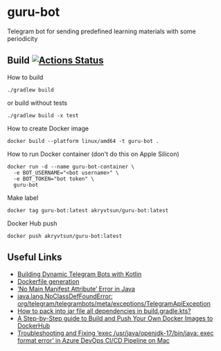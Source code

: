 # guru-bot
Telegram bot for sending predefined learning materials with some periodicity

## Build [![Actions Status](https://github.com/akryvtsun/guru-bot/workflows/CI/badge.svg)](https://github.com/akryvtsun/guru-bot/actions)

How to build
```
./gradlew build
```
or build without tests
```
./gradlew build -x test
```

How to create Docker image
```
docker build --platform linux/amd64 -t guru-bot .
```

How to run Docker container (don't do this on Apple Silicon)
```
docker run -d --name guru-bot-container \
  -e BOT_USERNAME="<bot username>" \
  -e BOT_TOKEN="bot token" \
  guru-bot     
```

Make label
```
docker tag guru-bot:latest akryvtsun/guru-bot:latest
```

Docker Hub push
```
docker push akryvtsun/guru-bot:latest
```

## Useful Links
- [Building Dynamic Telegram Bots with Kotlin](https://medium.com/@razavioo/building-dynamic-telegram-bots-with-kotlin-26b841966fbb)
- [Dockerfile generation](https://chatgpt.com/c/66e46e18-5298-8007-821f-025a677df112)
- [‘No Main Manifest Attribute’ Error in Java](https://ioflood.com/blog/no-main-manifest-attribute/)
- [java.lang.NoClassDefFoundError: org/telegram/telegrambots/meta/exceptions/TelegramApiException](https://stackoverflow.com/questions/65976406/java-lang-noclassdeffounderror-org-telegram-telegrambots-meta-exceptions-telegr)
- [How to pack into jar file all dependencies in build.gradle.kts?](https://chatgpt.com/c/66e6dbe8-2ffc-8007-b19b-096b3bf793a8)
- [A Step-by-Step guide to Build and Push Your Own Docker Images to DockerHub](https://medium.com/@komalminhas.96/a-step-by-step-guide-to-build-and-push-your-own-docker-images-to-dockerhub-709963d4a8bc)
- [Troubleshooting and Fixing ‘exec /usr/java/openjdk-17/bin/java: exec format error’ in Azure DevOps CI/CD Pipeline on Mac](https://medium.com/@bectorhimanshu/troubleshooting-and-fixing-exec-usr-java-openjdk-17-bin-java-exec-format-error-in-azure-devops-63e2ea1b7525)